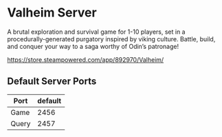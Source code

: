 # Valheim Server
A brutal exploration and survival game for 1-10 players, set in a procedurally-generated purgatory inspired by viking culture. Battle, build, and conquer your way to a saga worthy of Odin’s patronage!

https://store.steampowered.com/app/892970/Valheim/

## Default Server Ports

| Port  | default |
|-------|---------|
| Game  | 2456   |
| Query | 2457   |
